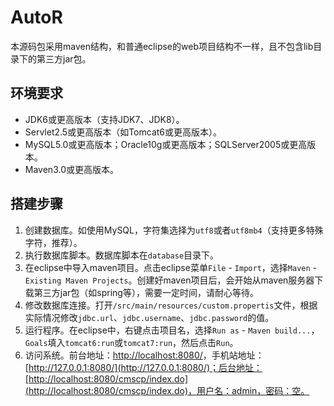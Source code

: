 # AutoR

本源码包采用maven结构，和普通eclipse的web项目结构不一样，且不包含lib目录下的第三方jar包。

## 环境要求

- JDK6或更高版本（支持JDK7、JDK8）。
- Servlet2.5或更高版本（如Tomcat6或更高版本）。
- MySQL5.0或更高版本；Oracle10g或更高版本；SQLServer2005或更高版本。
- Maven3.0或更高版本。

## 搭建步骤

1. 创建数据库。如使用MySQL，字符集选择为`utf8`或者`utf8mb4`（支持更多特殊字符，推荐）。
2. 执行数据库脚本。数据库脚本在`database`目录下。
3. 在eclipse中导入maven项目。点击eclipse菜单`File` - `Import`，选择`Maven` - `Existing Maven Projects`。创建好maven项目后，会开始从maven服务器下载第三方jar包（如spring等），需要一定时间，请耐心等待。
4. 修改数据库连接。打开`/src/main/resources/custom.propertis`文件，根据实际情况修改`jdbc.url`、`jdbc.username`、`jdbc.password`的值。
5. 运行程序。在eclipse中，右键点击项目名，选择`Run as` - `Maven build...`，`Goals`填入`tomcat6:run`或`tomcat7:run`，然后点击`Run`。
6. 访问系统。前台地址：[http://localhost:8080/](http://localhost:8080/)，手机站地址：[http://127.0.0.1:8080/](http://127.0.0.1:8080/)；后台地址：[http://localhost:8080/cmscp/index.do](http://localhost:8080/cmscp/index.do)，用户名：admin，密码：空。
